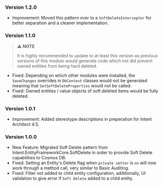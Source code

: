﻿### Version 1.2.0

- Improvement: Moved this pattern over to a `SoftDeleteInterceptor` for better separation and a cleaner implementation.

### Version 1.1.0

> ⚠️ **NOTE**
>
> It is highly recommended to update to at least this version as previous versions of this module would generate code which not did prevent owned entities from being hard deleted.

- Fixed: Depending on which other modules were installed, the `SaveChanges` overrides in `DbContext` classes would not be generated meaning that `SetSoftDeleteProperties` would not be called.
- Fixed: Owned entities / value objects of soft deleted items would be fully deleted.

### Version 1.0.1

- Improvement: Added stereotype descriptions in preperation for Intent Architect 4.5.

### Version 1.0.0

- New Feature: Migrated Soft Delete pattern from Intent.EntityFrameworkCore.SoftDelete in order to provide Soft Delete capabilities to Cosmos DB.
- Fixed: Setting an Entity's Delete flag when `private setter` is `on` will now work through a method call, very similar to Basic Auditing.
- Fixed: Filter not added to child entity configuration, additionally, UI validation to give error if `Soft Delete` added to a child entity.